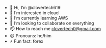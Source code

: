 - 👋 Hi, I’m @clovertech619
- 👀 I’m interested in cloud 
- 🌱 I’m currently learning AWS
- 💞️ I’m looking to collaborate on everything
- 📫 How to reach me clovertech0@gmail.com
- 😄 Pronouns: he/him
- ⚡ Fun fact: forex

<!---
clovertech619/clovertech619 is a ✨ special ✨ repository because its `README.md` (this file) appears on your GitHub profile.
You can click the Preview link to take a look at your changes.
--->
